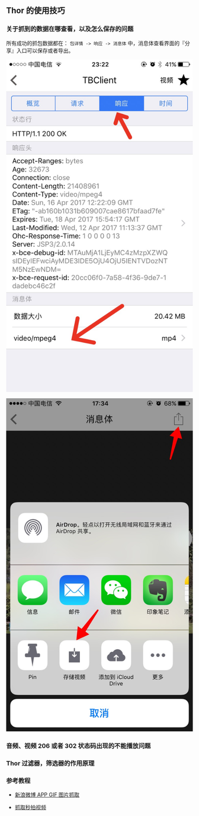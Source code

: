 ## Thor 的使用技巧


### 关于抓到的数据在哪查看，以及怎么保存的问题

所有成功的抓包数据都在： `包详情 -> 响应 -> 消息体` 中，消息体查看界面的『分享』入口可以保存或者导出。


![](how_to_save_data/1.jpg)

![](how_to_save_data/2.jpg)


### 音频、视频 206 或者 302 状态码出现的不能播放问题




### Thor 过滤器，筛选器的作用原理




### 参考教程

* [新浪微博 APP GIF 图片抓取](iOS_Thor_GIF_weibo/iOS_Thor_GIF_weibo.md)

* [抓取秒拍视频](http://v.youku.com/v_show/id_XMjY1OTM3MTQ0NA==.html?f=49309652&spm=a2hzp.8244740.userfeed.5!2~5~5~5!3~5~A)